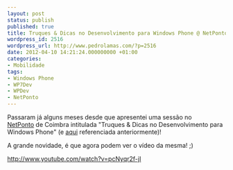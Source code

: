 ```yaml
---
layout: post
status: publish
published: true
title: Truques & Dicas no Desenvolvimento para Windows Phone @ NetPonto (Vídeo)
wordpress_id: 2516
wordpress_url: http://www.pedrolamas.com/?p=2516
date: 2012-04-10 14:21:24.000000000 +01:00
categories:
- Mobilidade
tags:
- Windows Phone
- WP7Dev
- WPDev
- NetPonto
---
```

Passaram já alguns meses desde que apresentei uma sessão no [NetPonto](http://netponto.org/) de Coimbra intitulada "Truques & Dicas no Desenvolvimento para Windows Phone" (e [aqui](2011/11/24/truques-dicas-no-desenvolvimento-para-windows-phone-netponto/) referenciada anteriormente)!

A grande novidade, é que agora podem ver o vídeo da mesma! ;)

http://www.youtube.com/watch?v=pcNyqr2f-jI
